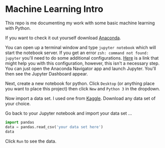 # Machine Learning Intro
This repo is me documenting my work with some basic machine learning with Python.

If you want to check it out yourself download [Anaconda](https://www.anaconda.com/products/distribution).

You can open up a terminal window and type `jupyter notebook` which will start the notebook server. If you get an error `zsh: command not found: jupyter` you'll need to do some additional configurations. [Here](https://superuser.com/questions/1493257/cannot-open-jupyter-notebook-in-the-new-zsh-shell-in-macos) is a link that might help you with this configuration, however, this isn't a necessary step. You can just open the Anaconda Navigator app and launch Jupyter. You'll then see the Jupyter Dashboard appear.

Next, create a new notebook for python. Click `Desktop` (or anything place you want to place this project) then click `New` and `Python 3` in the dropdown.

Now import a data set. I used one from [Kaggle](https://www.kaggle.com/). Download any data set of your choice.

Go back to your Jupyter notebook and import your data set ...
```python
import pandas
data = pandas.read_csv('your data set here')
data
```
Click `Run` to see the data.
